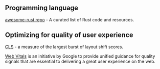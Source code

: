 ## Programming language

[awesome-rust repo](https://github.com/rust-unofficial/awesome-rust?fbclid=IwAR0nA_RlnzZxP08lmiR62q_G7OUNtmP_8QsdXowEPvj-2ZtlvQNhtw6EoBQ) - A curated list of Rust code and resources.

## Optimizing for quality of user experience

[CLS](https://web.dev/cls/) - a measure of the largest burst of layout shift scores.

[Web Vitals](https://web.dev/vitals/#core-web-vitals) is an initiative by Google to provide unified guidance for quality signals that are essential to delivering a great user experience on the web.
